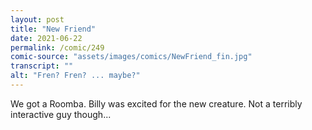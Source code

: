 ```yaml
---
layout: post
title: "New Friend"
date: 2021-06-22
permalink: /comic/249
comic-source: "assets/images/comics/NewFriend_fin.jpg"
transcript: ""
alt: "Fren? Fren? ... maybe?"
---
```


We got a Roomba. Billy was excited for the new creature. Not a terribly interactive guy though...
